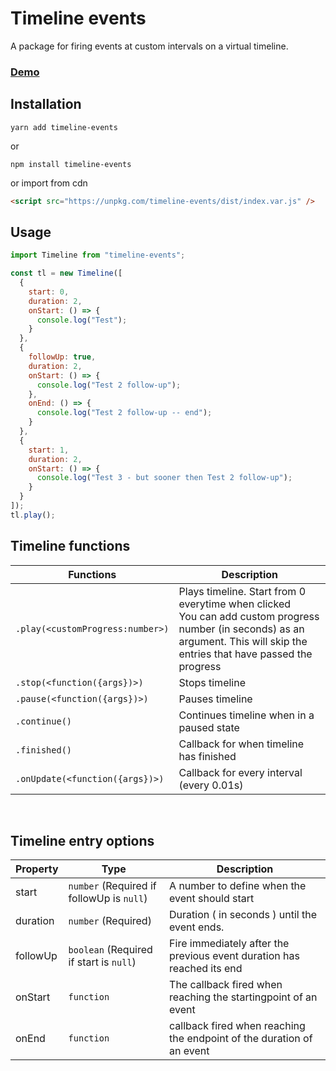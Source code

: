 # Timeline events

A package for firing events at custom intervals on a virtual timeline.

### [Demo](https://codepen.io/djurdjen/pen/bGNBmrQ)

## Installation

```
yarn add timeline-events
```

or

```
npm install timeline-events
```

or import from cdn

```html
<script src="https://unpkg.com/timeline-events/dist/index.var.js" />
```

## Usage

```javascript
import Timeline from "timeline-events";

const tl = new Timeline([
  {
    start: 0,
    duration: 2,
    onStart: () => {
      console.log("Test");
    }
  },
  {
    followUp: true,
    duration: 2,
    onStart: () => {
      console.log("Test 2 follow-up");
    },
    onEnd: () => {
      console.log("Test 2 follow-up -- end");
    }
  },
  {
    start: 1,
    duration: 2,
    onStart: () => {
      console.log("Test 3 - but sooner then Test 2 follow-up");
    }
  }
]);
tl.play();
```

## Timeline functions

| Functions                        | Description                                                                                                                                                                     |
| -------------------------------- | ------------------------------------------------------------------------------------------------------------------------------------------------------------------------------- |
| `.play(<customProgress:number>)` | Plays timeline. Start from 0 everytime when clicked<br>You can add custom progress number (in seconds) as an argument. This will skip the entries that have passed the progress |
| `.stop(<function({args})>)`      | Stops timeline                                                                                                                                                                  |
| `.pause(<function({args})>)`     | Pauses timeline                                                                                                                                                                 |
| `.continue()`                    | Continues timeline when in a paused state                                                                                                                                       |
| `.finished()`                    | Callback for when timeline has finished                                                                                                                                         |
| `.onUpdate(<function({args})>)`  | Callback for every interval (every 0.01s)                                                                                                                                       |

<br>

## Timeline entry options

| Property | Type                                      | Description                                                            |
| -------- | ----------------------------------------- | ---------------------------------------------------------------------- |
| start    | `number` (Required if followUp is `null`) | A number to define when the event should start                         |
| duration | `number` (Required)                       | Duration ( in seconds ) until the event ends.                          |
| followUp | `boolean` (Required if start is `null`)   | Fire immediately after the previous event duration has reached its end |
| onStart  | `function`                                | The callback fired when reaching the startingpoint of an event         |
| onEnd    | `function`                                | callback fired when reaching the endpoint of the duration of an event  |
